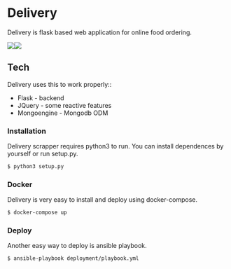 # Delivery
Delivery is flask based web application for online food ordering.

[![](https://i.ibb.co/1fxGdfh/Screenshot-2020-10-02-at-03-50-58.png)](https://i.ibb.co/nsSMnsZ/Screenshot-2020-10-02-at-03-50-58.png)[![](https://i.ibb.co/XC3YWKq/Screenshot-2020-10-01-at-19-46-05.png)](https://i.ibb.co/G5tHd8q/Screenshot-2020-10-01-at-19-46-05.png)

## Tech
Delivery uses this to work properly::

* Flask - backend
* JQuery - some reactive features
* Mongoengine - Mongodb ODM 

### Installation 
Delivery scrapper requires python3 to run. You can install dependences by yourself or run setup.py.

```sh
$ python3 setup.py
```

### Docker
Delivery is very easy to install and deploy using docker-compose.

```sh
$ docker-compose up
```

### Deploy
Another easy way to deploy is ansible playbook.
```sh
$ ansible-playbook deployment/playbook.yml
```
